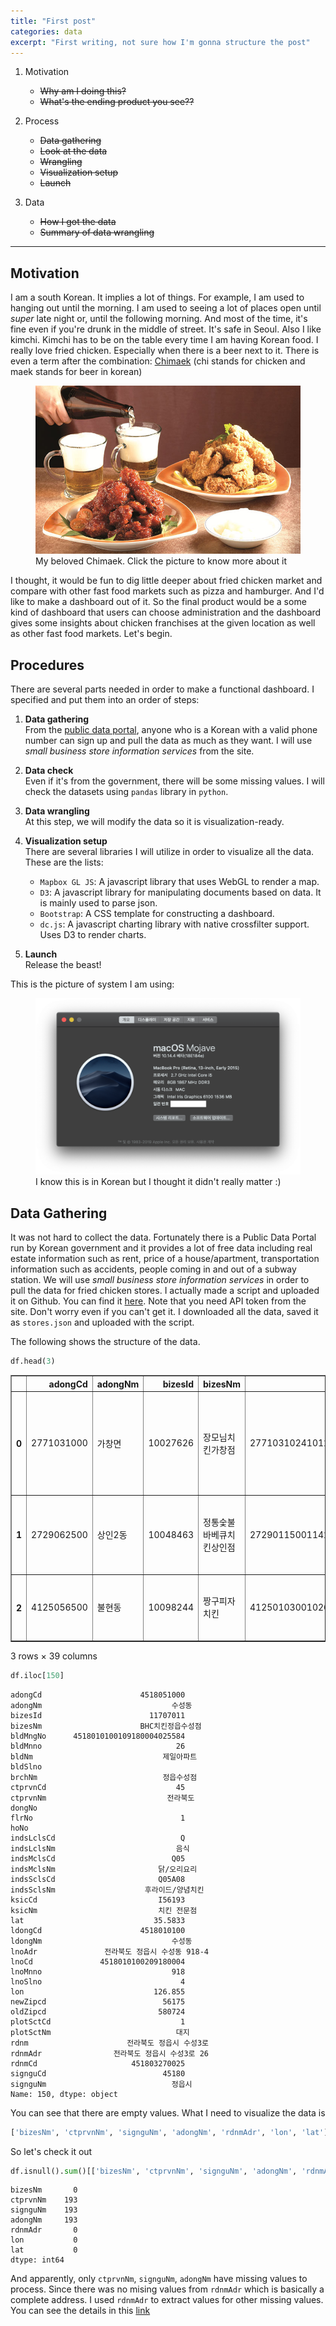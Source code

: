 ```yaml
---
title: "First post"
categories: data
excerpt: "First writing, not sure how I'm gonna structure the post"
---
```


1. Motivation
   * <strike>Why am I doing this?</strike>
   * <strike>What's the ending product you see??</strike>

2. Process
   * <strike>Data gathering</strike>
   * <strike>Look at the data</strike>
   * <strike>Wrangling</strike>
   * <strike>Visualization setup</strike>
   * <strike>Launch</strike>

3. Data
   * <strike>How I got the data</strike>
   * <strike>Summary of data wrangling</strike>

------

## Motivation
I am a south Korean. It implies a lot of things. For example, I am used to hanging out until the morning. I am used to seeing a lot of places open until *super* late night or, until the following morning. And most of the time, it's fine even if you're drunk in the middle of street. It's safe in Seoul. Also I like kimchi. Kimchi has to be on the table every time I am having Korean food. I really love fried chicken. Especially when there is a beer next to it. There is even a term after the combination: [Chimaek](https://en.wikipedia.org/wiki/Chimaek) (chi stands for chicken and maek stands for beer in korean)

<figure class="align-center">
    <a href="http://rizer.tv/korean-fried-chicken-beer/"><img src="/assets/images/chimaek.jpg"></a>
    <figcaption>My beloved Chimaek. Click the picture to know more about it</figcaption>
</figure>

I thought, it would be fun to dig little deeper about fried chicken market and compare with other fast food markets such as pizza and hamburger. And I'd like to make a dashboard out of it. So the final product would be a some kind of dashboard that users can choose administration and the dashboard gives some insights about chicken franchises at the given location as well as other fast food markets. Let's begin.

## Procedures
There are several parts needed in order to make a functional dashboard. I specified and put them into an order of steps:

1. <strong>Data gathering</strong>  
    From the [public data portal](https://www.data.go.kr/), anyone who is a Korean with a valid phone number can sign up and pull the data as much as they want. I will use _small business store information services_ from the site.

2. <strong>Data check</strong>  
    Even if it's from the government, there will be some missing values. I will check the datasets using `pandas` library in `python`. 

3. <strong>Data wrangling</strong>  
    At this step, we will modify the data so it is visualization-ready.

4. <strong>Visualization setup</strong>  
    There are several libraries I will utilize in order to visualize all the data. These are the lists:
    * `Mapbox GL JS`: A javascript library that uses WebGL to render a map.
    * `D3`: A javascript library for manipulating documents based on data. It is mainly used to parse json.
    * `Bootstrap`: A CSS template for constructing a dashboard.
    * `dc.js`: A javascript charting library with native crossfilter support. Uses D3 to render charts.

5. <strong>Launch</strong>  
    Release the beast!



This is the picture of system I am using:
<figure class="align-center">
    <a href="/assets/images/system.png"><img src="/assets/images/system.png"></a>
    <figcaption>I know this is in Korean but I thought it didn't really matter :)</figcaption>
</figure>


## Data Gathering
It was not hard to collect the data. Fortunately there is a Public Data Portal run by Korean government and it provides a lot of free data including real estate information such as rent, price of a house/apartment, transportation information such as accidents, people coming in and out of a subway station. We will use *small business store information services* in order to pull the data for fried chicken stores. I actually made a script and uploaded it on Github. You can find it [here](https://github.com/yoonoh930/Chicken_Stores_Extracter). Note that you need API token from the site. Don't worry even if you can't get it. I downloaded all the data, saved it as `stores.json` and uploaded with the script. 

The following shows the structure of the data.


```python
df.head(3)
```




<div>
<style scoped>
    .dataframe tbody tr th:only-of-type {
        vertical-align: middle;
    }

    .dataframe tbody tr th {
        vertical-align: top;
    }

    .dataframe thead th {
        text-align: right;
    }
</style>
<table border="1" class="dataframe">
  <thead>
    <tr style="text-align: right;">
      <th></th>
      <th>adongCd</th>
      <th>adongNm</th>
      <th>bizesId</th>
      <th>bizesNm</th>
      <th>bldMngNo</th>
      <th>bldMnno</th>
      <th>bldNm</th>
      <th>bldSlno</th>
      <th>brchNm</th>
      <th>ctprvnCd</th>
      <th>...</th>
      <th>lon</th>
      <th>newZipcd</th>
      <th>oldZipcd</th>
      <th>plotSctCd</th>
      <th>plotSctNm</th>
      <th>rdnm</th>
      <th>rdnmAdr</th>
      <th>rdnmCd</th>
      <th>signguCd</th>
      <th>signguNm</th>
    </tr>
  </thead>
  <tbody>
    <tr>
      <th>0</th>
      <td>2771031000</td>
      <td>가창면</td>
      <td>10027626</td>
      <td>장모님치킨가창점</td>
      <td>2771031024101200004036858</td>
      <td>6</td>
      <td></td>
      <td></td>
      <td>가창점</td>
      <td>27</td>
      <td>...</td>
      <td>128.644459</td>
      <td>42938</td>
      <td>711861</td>
      <td>1</td>
      <td>대지</td>
      <td>대구광역시 달성군 가창면 가창동로</td>
      <td>대구광역시 달성군 가창면 가창동로 6</td>
      <td>277103148001</td>
      <td>27710</td>
      <td>달성군</td>
    </tr>
    <tr>
      <th>1</th>
      <td>2729062500</td>
      <td>상인2동</td>
      <td>10048463</td>
      <td>정통숯불바베큐치킨상인점</td>
      <td>2729011500114280014013938</td>
      <td>46</td>
      <td></td>
      <td></td>
      <td>상인점</td>
      <td>27</td>
      <td>...</td>
      <td>128.536144</td>
      <td>42791</td>
      <td>704370</td>
      <td>1</td>
      <td>대지</td>
      <td>대구광역시 달서구 상원로</td>
      <td>대구광역시 달서구 상원로 46</td>
      <td>272903147008</td>
      <td>27290</td>
      <td>달서구</td>
    </tr>
    <tr>
      <th>2</th>
      <td>4125056500</td>
      <td>불현동</td>
      <td>10098244</td>
      <td>짱구피자치킨</td>
      <td>4125010300102680011008557</td>
      <td>30</td>
      <td></td>
      <td></td>
      <td></td>
      <td>41</td>
      <td>...</td>
      <td>127.065903</td>
      <td>11320</td>
      <td>483030</td>
      <td>1</td>
      <td>대지</td>
      <td>경기도 동두천시 못골로</td>
      <td>경기도 동두천시 못골로 30</td>
      <td>412503189006</td>
      <td>41250</td>
      <td>동두천시</td>
    </tr>
  </tbody>
</table>
<p>3 rows × 39 columns</p>
</div>


```python
df.iloc[150]
```




    adongCd                      4518051000
    adongNm                             수성동
    bizesId                        11707011
    bizesNm                      BHC치킨정읍수성점
    bldMngNo      4518010100109180004025584
    bldMnno                              26
    bldNm                             제일아파트
    bldSlno                                
    brchNm                            정읍수성점
    ctprvnCd                             45
    ctprvnNm                           전라북도
    dongNo                                 
    flrNo                                 1
    hoNo                                   
    indsLclsCd                            Q
    indsLclsNm                           음식
    indsMclsCd                          Q05
    indsMclsNm                       닭/오리요리
    indsSclsCd                       Q05A08
    indsSclsNm                    후라이드/양념치킨
    ksicCd                           I56193
    ksicNm                           치킨 전문점
    lat                             35.5833
    ldongCd                      4518010100
    ldongNm                             수성동
    lnoAdr               전라북도 정읍시 수성동 918-4
    lnoCd               4518010100209180004
    lnoMnno                             918
    lnoSlno                               4
    lon                             126.855
    newZipcd                          56175
    oldZipcd                         580724
    plotSctCd                             1
    plotSctNm                            대지
    rdnm                      전라북도 정읍시 수성3로
    rdnmAdr                전라북도 정읍시 수성3로 26
    rdnmCd                     451803270025
    signguCd                          45180
    signguNm                            정읍시
    Name: 150, dtype: object


You can see that there are empty values. What I need to visualize the data is

```python
['bizesNm', 'ctprvnNm', 'signguNm', 'adongNm', 'rdnmAdr', 'lon', 'lat']
```
So let's check it out
```python
df.isnull().sum()[['bizesNm', 'ctprvnNm', 'signguNm', 'adongNm', 'rdnmAdr', 'lon', 'lat']]
```




    bizesNm       0
    ctprvnNm    193
    signguNm    193
    adongNm     193
    rdnmAdr       0
    lon           0
    lat           0
    dtype: int64

And apparently, only `ctprvnNm`, `signguNm`, `adongNm` have missing values to process. Since there was no mising values from `rdnmAdr` which is basically a complete address. I used `rdnmAdr` to extract values for other missing values. You can see the details in this [link](https://github.com/yoonoh930/Chicken_Stores_Extracter/blob/master/data%20wrangling.ipynb)

